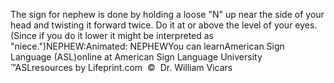 The sign for nephew is done by holding a loose "N" up near the side 
			of your head and twisting it forward twice. Do it at or above the 
			level of your eyes. (Since if you do it lower it might be 
			interpreted as "niece.")NEPHEW:Animated: NEPHEWYou can learnAmerican Sign Language (ASL)online at American Sign Language University ™ASLresources by Lifeprint.com  ©  Dr. William Vicars